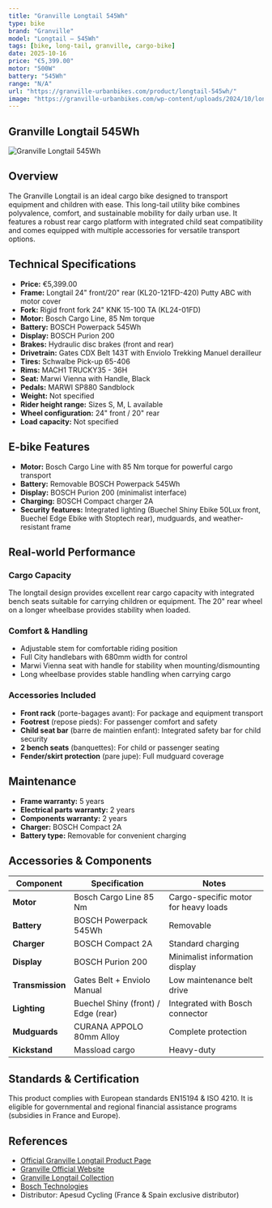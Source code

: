 ```yaml
---
title: "Granville Longtail 545Wh"
type: bike
brand: "Granville"
model: "Longtail – 545Wh"
tags: [bike, long-tail, granville, cargo-bike]
date: 2025-10-16
price: "€5,399.00"
motor: "500W"
battery: "545Wh"
range: "N/A"
url: "https://granville-urbanbikes.com/product/longtail-545wh/"
image: "https://granville-urbanbikes.com/wp-content/uploads/2024/10/longtail.png"
---
```


## Granville Longtail 545Wh

![Granville Longtail 545Wh](https://granville-urbanbikes.com/wp-content/uploads/2024/10/longtail.png)

## Overview

The Granville Longtail is an ideal cargo bike designed to transport equipment and children with ease. This long-tail utility bike combines polyvalence, comfort, and sustainable mobility for daily urban use. It features a robust rear cargo platform with integrated child seat compatibility and comes equipped with multiple accessories for versatile transport options.

## Technical Specifications

<!-- BIKE_SPECS_TABLE_START -->
<!-- BIKE_SPECS_TABLE_END -->

- **Price:** €5,399.00
- **Frame:** Longtail 24" front/20" rear (KL20-121FD-420) Putty ABC with motor cover
- **Fork:** Rigid front fork 24" KNK 15-100 TA (KL24-01FD)
- **Motor:** Bosch Cargo Line, 85 Nm torque
- **Battery:** BOSCH Powerpack 545Wh
- **Display:** BOSCH Purion 200
- **Brakes:** Hydraulic disc brakes (front and rear)
- **Drivetrain:** Gates CDX Belt 143T with Enviolo Trekking Manuel derailleur
- **Tires:** Schwalbe Pick-up 65-406
- **Rims:** MACH1 TRUCKY35 - 36H
- **Seat:** Marwi Vienna with Handle, Black
- **Pedals:** MARWI SP880 Sandblock
- **Weight:** Not specified
- **Rider height range:** Sizes S, M, L available
- **Wheel configuration:** 24" front / 20" rear
- **Load capacity:** Not specified

## E-bike Features

- **Motor:** Bosch Cargo Line with 85 Nm torque for powerful cargo transport
- **Battery:** Removable BOSCH Powerpack 545Wh
- **Display:** BOSCH Purion 200 (minimalist interface)
- **Charging:** BOSCH Compact charger 2A
- **Security features:** Integrated lighting (Buechel Shiny Ebike 50Lux front, Buechel Edge Ebike with Stoptech rear), mudguards, and weather-resistant frame

## Real-world Performance

### Cargo Capacity

The longtail design provides excellent rear cargo capacity with integrated bench seats suitable for carrying children or equipment. The 20" rear wheel on a longer wheelbase provides stability when loaded.

### Comfort & Handling

- Adjustable stem for comfortable riding position
- Full City handlebars with 680mm width for control
- Marwi Vienna seat with handle for stability when mounting/dismounting
- Long wheelbase provides stable handling when carrying cargo

### Accessories Included

- **Front rack** (porte-bagages avant): For package and equipment transport
- **Footrest** (repose pieds): For passenger comfort and safety
- **Child seat bar** (barre de maintien enfant): Integrated safety bar for child security
- **2 bench seats** (banquettes): For child or passenger seating
- **Fender/skirt protection** (pare jupe): Full mudguard coverage

## Maintenance

- **Frame warranty:** 5 years
- **Electrical parts warranty:** 2 years
- **Components warranty:** 2 years
- **Charger:** BOSCH Compact 2A
- **Battery type:** Removable for convenient charging

## Accessories & Components

| Component        | Specification                       | Notes                                |
| ---------------- | ----------------------------------- | ------------------------------------ |
| **Motor**        | Bosch Cargo Line 85 Nm              | Cargo-specific motor for heavy loads |
| **Battery**      | BOSCH Powerpack 545Wh               | Removable                            |
| **Charger**      | BOSCH Compact 2A                    | Standard charging                    |
| **Display**      | BOSCH Purion 200                    | Minimalist information display       |
| **Transmission** | Gates Belt + Enviolo Manual         | Low maintenance belt drive           |
| **Lighting**     | Buechel Shiny (front) / Edge (rear) | Integrated with Bosch connector      |
| **Mudguards**    | CURANA APPOLO 80mm Alloy            | Complete protection                  |
| **Kickstand**    | Massload cargo                      | Heavy-duty                           |

## Standards & Certification

This product complies with European standards EN15194 & ISO 4210. It is eligible for governmental and regional financial assistance programs (subsidies in France and Europe).

## References

- [Official Granville Longtail Product Page](https://granville-urbanbikes.com/product/longtail-545wh/)
- [Granville Official Website](https://granville-urbanbikes.com/)
- [Granville Longtail Collection](https://granville-urbanbikes.com/longtail/)
- [Bosch Technologies](https://granville-urbanbikes.com/nos-technologies/)
- Distributor: Apesud Cycling (France & Spain exclusive distributor)
